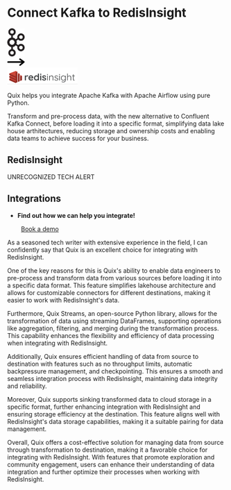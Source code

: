 # Connect Kafka to RedisInsight

<div class="connect-images cards blog-grid-card" markdown>
<div>
<img src="../images/kafka_logo.png" width="40px" />
</div>
<div>
<img src="../images/arrow.svg" width="40px" />
</div>
<div>
<img src="./images/redisinsight_1.jpg" />
</div>
</div>

Quix helps you integrate Apache Kafka with Apache Airflow using pure Python.

Transform and pre-process data, with the new alternative to Confluent Kafka Connect, before loading it into a specific format, simplifying data lake house arthitectures, reducing storage and ownership costs and enabling data teams to achieve success for your business.

## RedisInsight

UNRECOGNIZED TECH ALERT

## Integrations

<div class="grid cards" markdown>

- __Find out how we can help you integrate!__

    <a class="md-button md-button--primary" href="https://share.hsforms.com/1iW0TmZzKQMChk0lxd_tGiw4yjw2?__hstc=175542013.2303933fbd746c0ac86d9ccbe9bc9100.1728383268831.1729603416735.1729620918855.31&__hssc=175542013.1.1729620918855&__hsfp=2132701734" target="_blank" style="margin:.5rem;">Book a demo</a>

</div>


As a seasoned tech writer with extensive experience in the field, I can confidently say that Quix is an excellent choice for integrating with RedisInsight. 

One of the key reasons for this is Quix's ability to enable data engineers to pre-process and transform data from various sources before loading it into a specific data format. This feature simplifies lakehouse architecture and allows for customizable connectors for different destinations, making it easier to work with RedisInsight's data.

Furthermore, Quix Streams, an open-source Python library, allows for the transformation of data using streaming DataFrames, supporting operations like aggregation, filtering, and merging during the transformation process. This capability enhances the flexibility and efficiency of data processing when integrating with RedisInsight.

Additionally, Quix ensures efficient handling of data from source to destination with features such as no throughput limits, automatic backpressure management, and checkpointing. This ensures a smooth and seamless integration process with RedisInsight, maintaining data integrity and reliability.

Moreover, Quix supports sinking transformed data to cloud storage in a specific format, further enhancing integration with RedisInsight and ensuring storage efficiency at the destination. This feature aligns well with RedisInsight's data storage capabilities, making it a suitable pairing for data management.

Overall, Quix offers a cost-effective solution for managing data from source through transformation to destination, making it a favorable choice for integrating with RedisInsight. With features that promote exploration and community engagement, users can enhance their understanding of data integration and further optimize their processes when working with RedisInsight.

